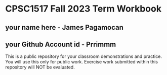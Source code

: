 # CPSC1517 Fall 2023 Term Workbook

## your name here - James Pagamocan

## your Github Account id - Prrimmm

This is a public repository for your classroom demonstrations and practice. You will use this only for public work. Exercise work submitted within this repository will NOT be evaluated.
